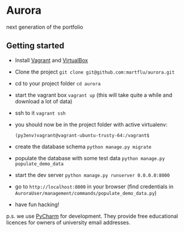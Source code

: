 # Aurora

next generation of the portfolio

## Getting started

- Install [Vagrant](https://www.vagrantup.com/) and [VirtualBox](https://www.virtualbox.org/)
- Clone the project `git clone git@github.com:martflu/aurora.git`
- cd to your project folder `cd aurora`
- start the vagrant box `vagrant up` (this will take quite a while and download a lot of data)
- ssh to it `vagrant ssh`
- you should now be in the project folder with active virtualenv:

  `(py3env)vagrant@vagrant-ubuntu-trusty-64:/vagrant$`
- create the database schema `python manage.py migrate`
- populate the database with some test data `python manage.py populate_demo_data`
- start the dev server `python manage.py runserver 0.0.0.0:8000`
- go to `http://localhost:8000` in your browser (find credentials in `AuroraUser/management/commands/populate_demo_data.py`)
- have fun hacking!

p.s. we use [PyCharm](https://www.jetbrains.com/pycharm/) for development. They provide free educational licences for owners of university email addresses.
